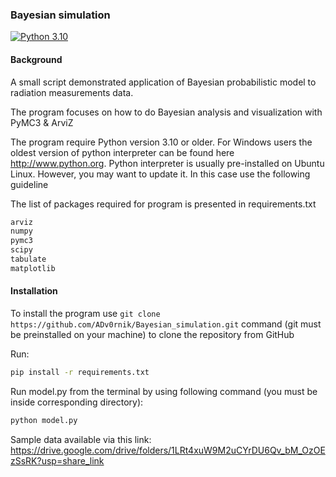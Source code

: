### Bayesian simulation

[![Python 3.10](https://img.shields.io/badge/python-3.10-blue.svg)](https://www.python.org/downloads/release/python-3100/)

#### Background

A small script demonstrated application of Bayesian probabilistic model to radiation measurements data. 

The program focuses on how to do Bayesian analysis and visualization with PyMC3 & ArviZ

The program require Python version 3.10 or older. For Windows users the oldest version of python interpreter can be found here http://www.python.org. Python interpreter is usually pre-installed on Ubuntu Linux. However, you may want to update it. In this case use the following guideline

The list of packages required for program is presented in requirements.txt

```python
arviz
numpy
pymc3
scipy
tabulate
matplotlib
```

#### Installation

To install the program use `git clone https://github.com/ADv0rnik/Bayesian_simulation.git` command (git must be preinstalled on your machine) to clone the repository from GitHub

Run:

```bash
pip install -r requirements.txt
```

Run model.py from the terminal by using following command (you must be inside corresponding directory):

```bash
python model.py
```

Sample data available via this link: 
https://drive.google.com/drive/folders/1LRt4xuW9M2uCYrDU6Qv_bM_OzOEzSsRK?usp=share_link